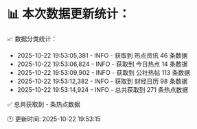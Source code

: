 📊 本次数据更新统计：
==========================

📈 数据分类统计：
- 2025-10-22 19:53:05,381 - INFO - 获取到 热点资讯 46 条数据
- 2025-10-22 19:53:06,824 - INFO - 获取到 今日热点 14 条数据
- 2025-10-22 19:53:09,902 - INFO - 获取到 公社热帖 113 条数据
- 2025-10-22 19:53:12,382 - INFO - 获取到 财经日历 98 条数据
- 2025-10-22 19:53:14,924 - INFO - 总共获取到 271 条热点数据

✅ 总共获取到 - 条热点数据

🕐 更新时间: 2025-10-22 19:53:15
